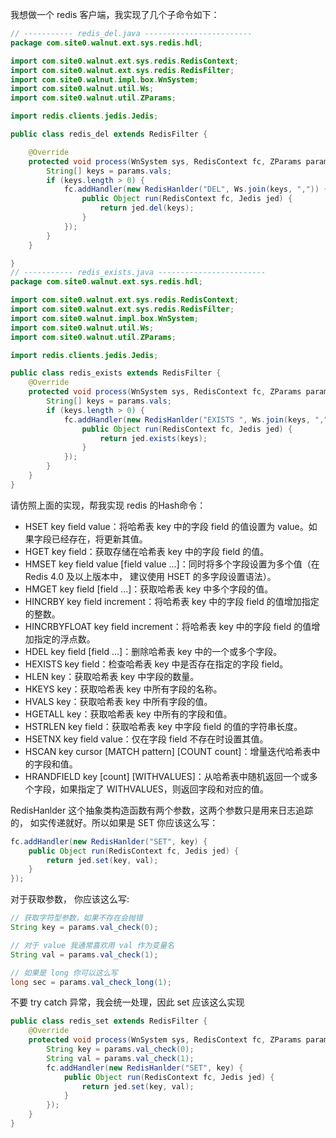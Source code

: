 我想做一个 redis 客户端，我实现了几个子命令如下：

```java
// ----------- redis_del.java ------------------------
package com.site0.walnut.ext.sys.redis.hdl;

import com.site0.walnut.ext.sys.redis.RedisContext;
import com.site0.walnut.ext.sys.redis.RedisFilter;
import com.site0.walnut.impl.box.WnSystem;
import com.site0.walnut.util.Ws;
import com.site0.walnut.util.ZParams;

import redis.clients.jedis.Jedis;

public class redis_del extends RedisFilter {

    @Override
    protected void process(WnSystem sys, RedisContext fc, ZParams params) {
        String[] keys = params.vals;
        if (keys.length > 0) {
            fc.addHandler(new RedisHanlder("DEL", Ws.join(keys, ",")) {
                public Object run(RedisContext fc, Jedis jed) {
                    return jed.del(keys);
                }
            });
        }
    }

}
// ----------- redis_exists.java ------------------------
package com.site0.walnut.ext.sys.redis.hdl;

import com.site0.walnut.ext.sys.redis.RedisContext;
import com.site0.walnut.ext.sys.redis.RedisFilter;
import com.site0.walnut.impl.box.WnSystem;
import com.site0.walnut.util.Ws;
import com.site0.walnut.util.ZParams;

import redis.clients.jedis.Jedis;

public class redis_exists extends RedisFilter {
    @Override
    protected void process(WnSystem sys, RedisContext fc, ZParams params) {
        String[] keys = params.vals;
        if (keys.length > 0) {
            fc.addHandler(new RedisHanlder("EXISTS ", Ws.join(keys, ",")) {
                public Object run(RedisContext fc, Jedis jed) {
                    return jed.exists(keys);
                }
            });
        }
    }
}

```

请仿照上面的实现，帮我实现 redis 的Hash命令：

- HSET key field value：将哈希表 key 中的字段 field 的值设置为 value。如果字段已经存在，将更新其值。
- HGET key field：获取存储在哈希表 key 中的字段 field 的值。
- HMSET key field value [field value ...]：同时将多个字段设置为多个值（在 Redis 4.0 及以上版本中， 建议使用 HSET 的多字段设置语法）。
- HMGET key field [field ...]：获取哈希表 key 中多个字段的值。
- HINCRBY key field increment：将哈希表 key 中的字段 field 的值增加指定的整数。
- HINCRBYFLOAT key field increment：将哈希表 key 中的字段 field 的值增加指定的浮点数。
- HDEL key field [field ...]：删除哈希表 key 中的一个或多个字段。
- HEXISTS key field：检查哈希表 key 中是否存在指定的字段 field。
- HLEN key：获取哈希表 key 中字段的数量。
- HKEYS key：获取哈希表 key 中所有字段的名称。
- HVALS key：获取哈希表 key 中所有字段的值。
- HGETALL key：获取哈希表 key 中所有的字段和值。
- HSTRLEN key field：获取哈希表 key 中字段 field 的值的字符串长度。
- HSETNX key field value：仅在字段 field 不存在时设置其值。
- HSCAN key cursor [MATCH pattern] [COUNT count]：增量迭代哈希表中的字段和值。
- HRANDFIELD key [count] [WITHVALUES]：从哈希表中随机返回一个或多个字段，如果指定了 WITHVALUES，则返回字段和对应的值。

RedisHanlder 这个抽象类构造函数有两个参数，这两个参数只是用来日志追踪的，
如实传递就好。所以如果是 SET 你应该这么写：

```java
fc.addHandler(new RedisHanlder("SET", key) {
    public Object run(RedisContext fc, Jedis jed) {
        return jed.set(key, val);
    }
});
```

对于获取参数， 你应该这么写:

```java
// 获取字符型参数，如果不存在会抛错
String key = params.val_check(0);

// 对于 value 我通常喜欢用 val 作为变量名
String val = params.val_check(1);

// 如果是 long 你可以这么写
long sec = params.val_check_long(1);
```

不要 try catch 异常，我会统一处理，因此 set 应该这么实现

```java
public class redis_set extends RedisFilter {
    @Override
    protected void process(WnSystem sys, RedisContext fc, ZParams params) {
        String key = params.val_check(0);
        String val = params.val_check(1);
        fc.addHandler(new RedisHanlder("SET", key) {
            public Object run(RedisContext fc, Jedis jed) {
                return jed.set(key, val);
            }
        });
    }
}
```


